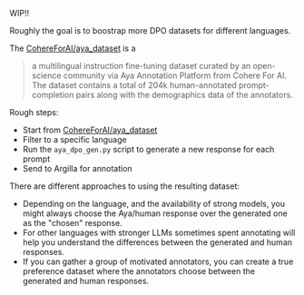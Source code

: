WIP!!

Roughly the goal is to boostrap more DPO datasets for different languages.

The [CohereForAI/aya_dataset](https://huggingface.co/datasets/CohereForAI/aya_dataset) is a 

> a multilingual instruction fine-tuning dataset curated by an open-science community via Aya Annotation Platform from Cohere For AI. The dataset contains a total of 204k human-annotated prompt-completion pairs along with the demographics data of the annotators.

Rough steps:

- Start from [CohereForAI/aya_dataset](https://huggingface.co/datasets/CohereForAI/aya_dataset)
- Filter to a specific language
- Run the `aya_dpo_gen.py` script to generate a new response for each prompt
- Send to Argilla for annotation

There are different approaches to using the resulting dataset:
- Depending on the language, and the availability of strong models, you might always choose the Aya/human response over the generated one as the "chosen" response.
- For other languages with stronger LLMs sometimes spent annotating will help you understand the differences between the generated and human responses. 
- If you can gather a group of motivated annotators, you can create a true preference dataset where the annotators choose between the generated and human responses.

